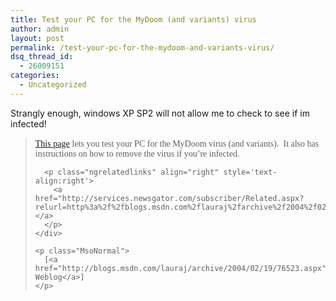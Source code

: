 ```yaml
---
title: Test your PC for the MyDoom (and variants) virus
author: admin
layout: post
permalink: /test-your-pc-for-the-mydoom-and-variants-virus/
dsq_thread_id:
  - 26009151
categories:
  - Uncategorized
---
```

<div class="Section1">
  <p>
    Strangly enough, windows XP SP2 will not allow me to check to see if im infected! &nbsp;
  </p>
  
  <blockquote style='margin-top:5.0pt;margin-bottom:5.0pt'>
    <div>
      <p class="MsoNormal">
        <a href="http://www.microsoft.com/security/antivirus/mydoom.asp" title="http://www.microsoft.com/security/antivirus/mydoom.asp"><span style=';font-family:Verdana'>This page</span></a> <span style=';font-family:Verdana'>lets you test your PC for the MyDoom virus (and variants).&nbsp; It also has instructions on how to remove the virus if you&#8217;re infected.</span><img border="0" width="1" height="1" id="_x0000_i1025" src="http://blogs.msdn.com/lauraj/aggbug/76523.aspx" />
      </p>
      
      <p class="ngrelatedlinks" align="right" style='text-align:right'>
        <a href="http://services.newsgator.com/subscriber/Related.aspx?relurl=http%3a%2f%2fblogs.msdn.com%2flauraj%2farchive%2f2004%2f02%2f19%2f76523.aspx">Related&#8230;</a>
      </p>
    </div>
    
    <p class="MsoNormal">
      [<a href="http://blogs.msdn.com/lauraj/archive/2004/02/19/76523.aspx">LauraJ&#8217;s Weblog</a>]
    </p>
  </blockquote>
</div>